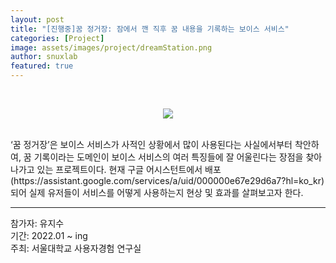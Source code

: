 ```yaml
---
layout: post
title: "[진행중]꿈 정거장: 잠에서 깬 직후 꿈 내용을 기록하는 보이스 서비스"
categories: [Project]
image: assets/images/project/dreamStation.png
author: snuxlab
featured: true
---
```


<p>
<br>
<p align="center"><img src="{{site.baseurl}}/assets/images/project/dreamStation.png" sizes="(min-width: 700px) 600px, 50vw"></p>
<br>
‘꿈 정거장’은 보이스 서비스가 사적인 상황에서 많이 사용된다는 사실에서부터 착안하여, 꿈 기록이라는 도메인이 보이스 서비스의 여러 특징들에 잘 어울린다는 장점을 찾아나가고 있는 프로젝트이다. 현재 구글 어시스턴트에서 배포(https://assistant.google.com/services/a/uid/000000e67e29d6a7?hl=ko_kr)되어 실제 유저들이 서비스를 어떻게 사용하는지 현상 및 효과를 살펴보고자 한다.
<br>
</p>

<hr>
참가자: 유지수 <br>
기간: 2022.01 ~ ing<br>
주최: 서울대학교 사용자경험 연구실
